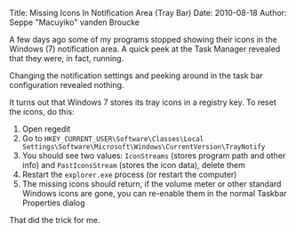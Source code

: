 Title: Missing Icons In Notification Area (Tray Bar)
Date: 2010-08-18
Author: Seppe "Macuyiko" vanden Broucke

A few days ago some of my programs stopped showing their icons in the Windows (7) notification area. A quick peek at the Task Manager revealed that they were, in fact, running.

Changing the notification settings and peeking around in the task bar configuration revealed nothing.

It turns out that Windows 7 stores its tray icons in a registry key. To reset the icons, do this:

1. Open regedit
2. Go to `HKEY_CURRENT_USER\Software\Classes\Local Settings\Software\Microsoft\Windows\CurrentVersion\TrayNotify`
3. You should see two values: `IconStreams` (stores program path and other info) and `PastIconsStream` (stores the icon data), delete them
4. Restart the `explorer.exe` process (or restart the computer)
5. The missing icons should return, if the volume meter or other standard Windows icons are gone, you can re-enable them in the normal Taskbar Properties dialog

That did the trick for me.

